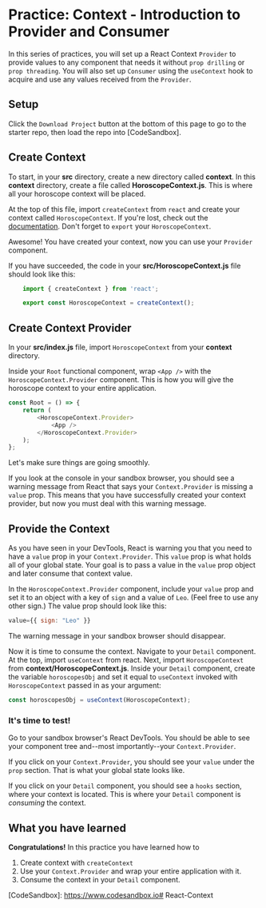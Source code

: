 # Practice: Context - Introduction to Provider and Consumer

In this series of practices, you will set up a React Context `Provider` to
provide values to any component that needs it without `prop drilling` or `prop
threading`. You will also set up `Consumer` using the `useContext` hook to
acquire and use any values received from the `Provider`.

## Setup

Click the `Download Project` button at the bottom of this page to go to the
starter repo, then load the repo into [CodeSandbox].

## Create Context

To start, in your __src__ directory, create a new directory called __context__.
In this __context__ directory, create a file called __HoroscopeContext.js__.
This is where all your horoscope context will be placed.

At the top of this file, import `createContext` from `react` and create your
context called `HoroscopeContext`. If you're lost, check out the
[documentation][create-context]. Don't forget to `export` your
`HoroscopeContext`.

Awesome! You have created your context, now you can use your `Provider`
component.

If you have succeeded, the code in your __src/HoroscopeContext.js__ file should look
like this:

```js
    import { createContext } from 'react';

    export const HoroscopeContext = createContext();

```

## Create Context Provider

In your __src/index.js__ file, import `HoroscopeContext` from your __context__
directory.

Inside your `Root` functional component, wrap `<App />` with the
`HoroscopeContext.Provider` component. This is how you will give the horoscope
context to your entire application.

```js
const Root = () => {
    return (
        <HoroscopeContext.Provider>
            <App />
        </HoroscopeContext.Provider>
    );
};
```

Let's make sure things are going smoothly.

If you look at the console in your sandbox browser, you should see a warning
message from React that says your `Context.Provider` is missing a `value` prop.
This means that you have successfully created your context provider, but now you
must deal with this warning message.

## Provide the Context

As you have seen in your DevTools, React is warning you that you need to have a
`value` prop in your `Context.Provider`. This `value` prop is what holds all of
your global state. Your goal is to pass a value in the `value` prop object and
later consume that context value.

In the `HoroscopeContext.Provider` component, include your `value` prop and set
it to an object with a key of `sign` and a value of `Leo`. (Feel free to use any
other sign.) The value prop should look like this:

```js
value={{ sign: "Leo" }}
```

The warning message in your sandbox browser should disappear.

Now it is time to consume the context. Navigate to your `Detail` component. At
the top, import `useContext` from react. Next, import `HoroscopeContext` from
__context/HoroscopeContext.js__. Inside your `Detail` component, create the
variable `horoscopesObj` and set it equal to `useContext` invoked with
`HoroscopeContext` passed in as your argument:

```js
const horoscopesObj = useContext(HoroscopeContext);
```

### It's time to test!

Go to your sandbox browser's React DevTools. You should be able to see your
component tree and--most importantly--your `Context.Provider`.

If you click on your `Context.Provider`, you should see your `value` under the
`prop` section. That is what your global state looks like.

If you click on your `Detail` component, you should see a `hooks` section, where
your context is located. This is where your `Detail` component is _consuming_
the context.

## What you have learned

**Congratulations!** In this practice you have learned how to

1. Create context with `createContext`
2. Use your `Context.Provider` and wrap your entire application with it.
3. Consume the context in your `Detail` component.

[create-context]: https://reactjs.org/docs/context.html#reactcreatecontext
[CodeSandbox]: https://www.codesandbox.io# React-Context
